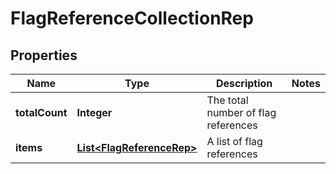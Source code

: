 

# FlagReferenceCollectionRep


## Properties

| Name | Type | Description | Notes |
|------------ | ------------- | ------------- | -------------|
|**totalCount** | **Integer** | The total number of flag references |  |
|**items** | [**List&lt;FlagReferenceRep&gt;**](FlagReferenceRep.md) | A list of flag references |  |



